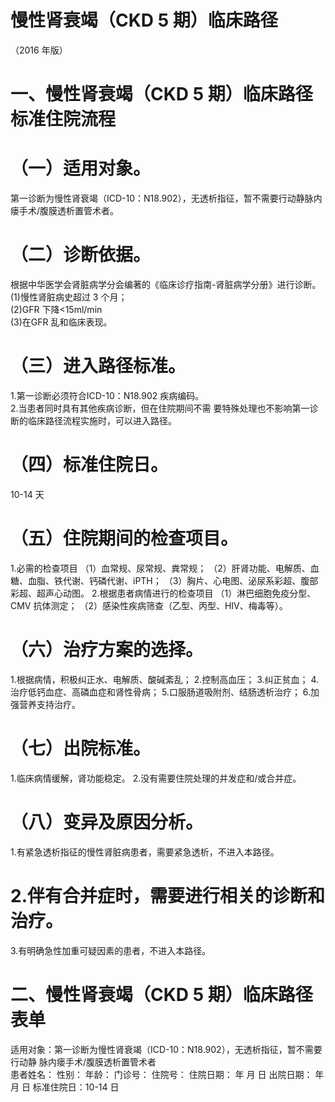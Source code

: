 # 慢性肾衰竭（CKD 5 期）临床路径  
（2016 年版）  
# 一、慢性肾衰竭（CKD 5 期）临床路径标准住院流程  
# （一）适用对象。  
第一诊断为慢性肾衰竭（ICD-10：N18.902），无透析指征，暂不需要行动静脉内瘘手术/腹膜透析置管术者。  
# （二）诊断依据。  
根据中华医学会肾脏病学分会编著的《临床诊疗指南-肾脏病学分册》进行诊断。  
(1)慢性肾脏病史超过 3 个月；  
(2)GFR 下降<15ml/min  
(3)在GFR  乱和临床表现。  
# （三）进入路径标准。  
1.第一诊断必须符合ICD-10：N18.902 疾病编码。  
2.当患者同时具有其他疾病诊断，但在住院期间不需 要特殊处理也不影响第一诊断的临床路径流程实施时，可以进入路径。  
# （四）标准住院日。  
10-14 天  
# （五）住院期间的检查项目。  
1.必需的检查项目 （1）血常规、尿常规、粪常规； （2）肝肾功能、电解质、血糖、血脂、铁代谢、钙磷代谢、iPTH； （3）胸片、心电图、泌尿系彩超、腹部彩超、超声心动图。 2.根据患者病情进行的检查项目 （1）淋巴细胞免疫分型、CMV 抗体测定； （2）感染性疾病筛查（乙型、丙型、HIV、梅毒等）。  
# （六）治疗方案的选择。  
1.根据病情，积极纠正水、电解质、酸碱紊乱； 2.控制高血压； 3.纠正贫血； 4.治疗低钙血症、高磷血症和肾性骨病； 5.口服肠道吸附剂、结肠透析治疗； 6.加强营养支持治疗。  
# （七）出院标准。  
1.临床病情缓解，肾功能稳定。 2.没有需要住院处理的并发症和/或合并症。  
# （八）变异及原因分析。  
1.有紧急透析指征的慢性肾脏病患者，需要紧急透析，不进入本路径。  
# 2.伴有合并症时，需要进行相关的诊断和治疗。  
3.有明确急性加重可疑因素的患者，不进入本路径。  
#     二、慢性肾衰竭（CKD 5 期）临床路径表单  
适用对象：第一诊断为慢性肾衰竭（ICD-10：N18.902），无透析指征，暂不需要行动静  脉内瘘手术/腹膜透析置管术者  
患者姓名：         性别：      年龄：        门诊号：         住院号：                         住院日期：    年  月  日   出院日期：    年  月  日   标准住院日：10-14 日  
